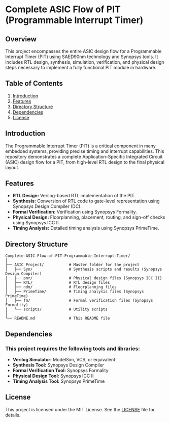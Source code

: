 # Complete ASIC Flow of PIT (Programmable Interrupt Timer)

## Overview

This project encompasses the entire ASIC design flow for a Programmable Interrupt Timer (PIT) using SAED90nm technology and Synopsys tools. It includes RTL design, synthesis, simulation, verification, and physical design steps necessary to implement a fully functional PIT module in hardware.

## Table of Contents

1. [Introduction](#introduction)
2. [Features](#features)
3. [Directory Structure](#directory-structure)
4. [Dependencies](#dependencies)
5. [License](#license)

   
## Introduction

The Programmable Interrupt Timer (PIT) is a critical component in many embedded systems, providing precise timing and interrupt capabilities. This repository demonstrates a complete Application-Specific Integrated Circuit (ASIC) design flow for a PIT, from high-level RTL design to the final physical layout.

## Features

- **RTL Design:** Verilog-based RTL implementation of the PIT.
- **Synthesis:** Conversion of RTL code to gate-level representation using Synopsys Design Compiler (DC).
- **Formal Verification:** Verification using Synopsys Formality.
- **Physical Design:** Floorplanning, placement, routing, and sign-off checks using Synopsys ICC II.
- **Timing Analysis:** Detailed timing analysis using Synopsys PrimeTime.

## Directory Structure

```plaintext
Complete-ASIC-Flow-of-PIT-Programmable-Interrupt-Timer/
│
├── ASIC Project/           # Master folder for the project
│   ├── Syn/                # Synthesis scripts and results (Synopsys Design Compiler)
│   ├── pnr/                # Physical design files (Synopsys ICC II)
│   ├── RTL/                # RTL design files
│   ├── ndm/                # Floorplanning files
│   ├── PrimeTime/          # Timing analysis files (Synopsys PrimeTime)
│   ├── fm/                 # Formal verification files (Synopsys Formality)
│   └── scripts/            # Utility scripts
│
└── README.md               # This README file
```

## Dependencies
### This project requires the following tools and libraries:

- **Verilog Simulator:** ModelSim, VCS, or equivalent
- **Synthesis Tool:** Synopsys Design Compiler
- **Formal Verification Tool:** Synopsys Formality
- **Physical Design Tool:** Synopsys ICC II
- **Timing Analysis Tool:** Synopsys PrimeTime

## License

This project is licensed under the MIT License. See the [LICENSE](LICENSE) file for details.
